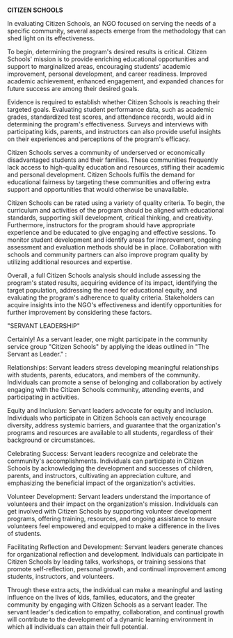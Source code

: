 **CITIZEN SCHOOLS**

In evaluating Citizen Schools, an NGO focused on serving the needs of a specific community, several aspects emerge from the methodology that can shed light on its effectiveness. 

To begin, determining the program's desired results is critical. Citizen Schools' mission is to provide enriching educational opportunities and support to marginalized areas, encouraging students' academic improvement, personal development, and career readiness. Improved academic achievement, enhanced engagement, and expanded chances for future success are among their desired goals.  

Evidence is required to establish whether Citizen Schools is reaching their targeted goals. Evaluating student performance data, such as academic grades, standardized test scores, and attendance records, would aid in determining the program's effectiveness. Surveys and interviews with participating kids, parents, and instructors can also provide useful insights on their experiences and perceptions of the program's efficacy. 

Citizen Schools serves a community of underserved or economically disadvantaged students and their families. These communities frequently lack access to high-quality education and resources, stifling their academic and personal development. Citizen Schools fulfils the demand for educational fairness by targeting these communities and offering extra support and opportunities that would otherwise be unavailable.  

Citizen Schools can be rated using a variety of quality criteria. To begin, the curriculum and activities of the program should be aligned with educational standards, supporting skill development, critical thinking, and creativity. Furthermore, instructors for the program should have appropriate experience and be educated to give engaging and effective sessions. To monitor student development and identify areas for improvement, ongoing assessment and evaluation methods should be in place. Collaboration with schools and community partners can also improve program quality by utilizing additional resources and expertise. 

Overall, a full Citizen Schools analysis should include assessing the program's stated results, acquiring evidence of its impact, identifying the target population, addressing the need for educational equity, and evaluating the program's adherence to quality criteria. Stakeholders can acquire insights into the NGO's effectiveness and identify opportunities for further improvement by considering these factors. 


"SERVANT LEADERSHIP"

Certainly! As a servant leader, one might participate in the community service group "Citizen Schools" by applying the ideas outlined in "The Servant as Leader." :

Relationships: Servant leaders stress developing meaningful relationships with students, parents, educators, and members of the community. Individuals can promote a sense of belonging and collaboration by actively engaging with the Citizen Schools community, attending events, and participating in activities.

Equity and Inclusion: Servant leaders advocate for equity and inclusion. Individuals who participate in Citizen Schools can actively encourage diversity, address systemic barriers, and guarantee that the organization's programs and resources are available to all students, regardless of their background or circumstances.

Celebrating Success: Servant leaders recognize and celebrate the community's accomplishments. Individuals can participate in Citizen Schools by acknowledging the development and successes of children, parents, and instructors, cultivating an appreciation culture, and emphasizing the beneficial impact of the organization's activities.

Volunteer Development: Servant leaders understand the importance of volunteers and their impact on the organization's mission. Individuals can get involved with Citizen Schools by supporting volunteer development programs, offering training, resources, and ongoing assistance to ensure volunteers feel empowered and equipped to make a difference in the lives of students.

Facilitating Reflection and Development: Servant leaders generate chances for organizational reflection and development. Individuals can participate in Citizen Schools by leading talks, workshops, or training sessions that promote self-reflection, personal growth, and continual improvement among students, instructors, and volunteers.

Through these extra acts, the individual can make a meaningful and lasting influence on the lives of kids, families, educators, and the greater community by engaging with Citizen Schools as a servant leader. The servant leader's dedication to empathy, collaboration, and continual growth will contribute to the development of a dynamic learning environment in which all individuals can attain their full potential.


 
